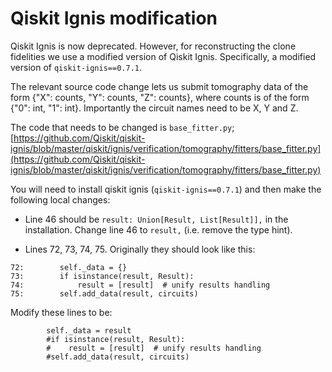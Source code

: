 # Qiskit Ignis modification

Qiskit Ignis is now deprecated. However, for reconstructing the clone fidelities we use a modified version of Qiskit Ignis. Specifically, a modified version of `qiskit-ignis==0.7.1`. 

The relevant source code change lets us submit tomography data of the form {"X": counts, "Y": counts, "Z": counts}, where counts is of the form {"0": int, "1": int}. Importantly the circuit names need to be X, Y and Z. 

The code that needs to be changed is `base_fitter.py`; [https://github.com/Qiskit/qiskit-ignis/blob/master/qiskit/ignis/verification/tomography/fitters/base_fitter.py](https://github.com/Qiskit/qiskit-ignis/blob/master/qiskit/ignis/verification/tomography/fitters/base_fitter.py)

You will need to install qiskit ignis (`qiskit-ignis==0.7.1`) and then make the following local changes:

- Line 46 should be `result: Union[Result, List[Result]],` in the installation. Change line 46 to `result,` (i.e. remove the type hint). 

- Lines 72, 73, 74, 75. Originally they should look like this:

```
72:        self._data = {}
73:        if isinstance(result, Result):
74:            result = [result]  # unify results handling
75:        self.add_data(result, circuits)
```

Modify these lines to be:

```
        self._data = result
        #if isinstance(result, Result):
        #    result = [result]  # unify results handling
        #self.add_data(result, circuits)
```
